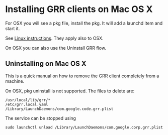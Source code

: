 # Installing GRR clients on Mac OS X

For OSX you will see a pkg file, install the pkg. It will add a
launchd item and start it.

See [Linux instructions](on-linux.md). They apply also to OSX.

On OSX you can also use the Uninstall GRR flow.

## Uninstalling on Mac OS X

This is a quick manual on how to remove the GRR client completely from a machine.

On OSX, pkg uninstall is not supported. The files to delete are:

    /usr/local/lib/grr/*
    /etc/grr.local.yaml
    /Library/LaunchDaemons/com.google.code.grr.plist

The service can be stopped using

    sudo launchctl unload /Library/LaunchDaemons/com.google.corp.grr.plist
